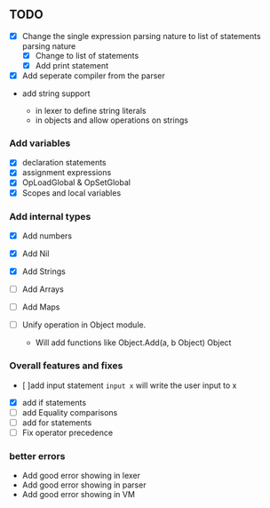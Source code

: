 ## TODO

- [x] Change the single expression parsing nature to list of statements parsing nature
  - [x] Change to list of statements
  - [x] Add print statement
- [x] Add seperate compiler from the parser
- add string support

  - in lexer to define string literals
  - in objects and allow operations on strings

### Add variables

- [x] declaration statements
- [x] assignment expressions
- [x] OpLoadGlobal & OpSetGlobal
- [x] Scopes and local variables

### Add internal types

- [x] Add numbers
- [x] Add Nil
- [x] Add Strings
- [ ] Add Arrays
- [ ] Add Maps
- [ ] Unify operation in Object module.

  - Will add functions like Object.Add(a, b Object) Object

### Overall features and fixes

- [ ]add input statement `input x` will write the user input to x
- [x] add if statements
- [ ] add Equality comparisons
- [ ] add for statements
- [ ] Fix operator precedence

### better errors

- Add good error showing in lexer
- Add good error showing in parser
- Add good error showing in VM
